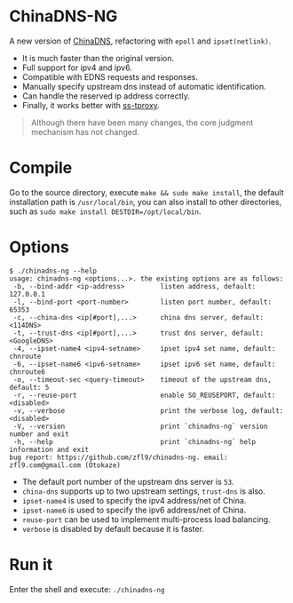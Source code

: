 # ChinaDNS-NG
A new version of [ChinaDNS](https://github.com/shadowsocks/ChinaDNS), refactoring with `epoll` and `ipset(netlink)`.
- It is much faster than the original version.
- Full support for ipv4 and ipv6.
- Compatible with EDNS requests and responses.
- Manually specify upstream dns instead of automatic identification.
- Can handle the reserved ip address correctly.
- Finally, it works better with [ss-tproxy](https://github.com/zfl9/ss-tproxy).

> Although there have been many changes, the core judgment mechanism has not changed.

# Compile
Go to the source directory, execute `make && sudo make install`, the default installation path is `/usr/local/bin`, you can also install to other directories, such as `sudo make install DESTDIR=/opt/local/bin`.

# Options
```
$ ./chinadns-ng --help
usage: chinadns-ng <options...>. the existing options are as follows:
 -b, --bind-addr <ip-address>         listen address, default: 127.0.0.1
 -l, --bind-port <port-number>        listen port number, default: 65353
 -c, --china-dns <ip[#port],...>      china dns server, default: <114DNS>
 -t, --trust-dns <ip[#port],...>      trust dns server, default: <GoogleDNS>
 -4, --ipset-name4 <ipv4-setname>     ipset ipv4 set name, default: chnroute
 -6, --ipset-name6 <ipv6-setname>     ipset ipv6 set name, default: chnroute6
 -o, --timeout-sec <query-timeout>    timeout of the upstream dns, default: 5
 -r, --reuse-port                     enable SO_REUSEPORT, default: <disabled>
 -v, --verbose                        print the verbose log, default: <disabled>
 -V, --version                        print `chinadns-ng` version number and exit
 -h, --help                           print `chinadns-ng` help information and exit
bug report: https://github.com/zfl9/chinadns-ng. email: zfl9.com@gmail.com (Otokaze)
```

- The default port number of the upstream dns server is `53`.
- `china-dns` supports up to two upstream settings, `trust-dns` is also.
- `ipset-name4` is used to specify the ipv4 address/net of China.
- `ipset-name6` is used to specify the ipv6 address/net of China.
- `reuse-port` can be used to implement multi-process load balancing.
- `verbose` is disabled by default because it is faster.

# Run it
Enter the shell and execute: `./chinadns-ng`

